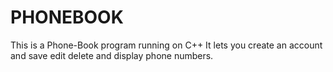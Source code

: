 # PHONEBOOK
This is a Phone-Book program running on C++
It lets you create an account and save edit delete and display phone numbers.
